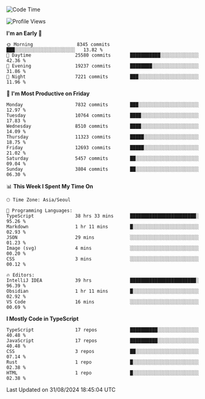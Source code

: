 <!--START_SECTION:waka-->
![Code Time](http://img.shields.io/badge/Code%20Time-6%2C663%20hrs%202%20mins-blue)

![Profile Views](http://img.shields.io/badge/Profile%20Views-0-blue)

**I'm an Early 🐤** 

```text
🌞 Morning                8345 commits        ███░░░░░░░░░░░░░░░░░░░░░░   13.82 % 
🌆 Daytime                25580 commits       ███████████░░░░░░░░░░░░░░   42.36 % 
🌃 Evening                19237 commits       ████████░░░░░░░░░░░░░░░░░   31.86 % 
🌙 Night                  7221 commits        ███░░░░░░░░░░░░░░░░░░░░░░   11.96 % 
```
📅 **I'm Most Productive on Friday** 

```text
Monday                   7832 commits        ███░░░░░░░░░░░░░░░░░░░░░░   12.97 % 
Tuesday                  10764 commits       ████░░░░░░░░░░░░░░░░░░░░░   17.83 % 
Wednesday                8510 commits        ████░░░░░░░░░░░░░░░░░░░░░   14.09 % 
Thursday                 11323 commits       █████░░░░░░░░░░░░░░░░░░░░   18.75 % 
Friday                   12693 commits       █████░░░░░░░░░░░░░░░░░░░░   21.02 % 
Saturday                 5457 commits        ██░░░░░░░░░░░░░░░░░░░░░░░   09.04 % 
Sunday                   3804 commits        ██░░░░░░░░░░░░░░░░░░░░░░░   06.30 % 
```


📊 **This Week I Spent My Time On** 

```text
🕑︎ Time Zone: Asia/Seoul

💬 Programming Languages: 
TypeScript               38 hrs 33 mins      ████████████████████████░   95.26 % 
Markdown                 1 hr 11 mins        █░░░░░░░░░░░░░░░░░░░░░░░░   02.93 % 
JSON                     29 mins             ░░░░░░░░░░░░░░░░░░░░░░░░░   01.23 % 
Image (svg)              4 mins              ░░░░░░░░░░░░░░░░░░░░░░░░░   00.20 % 
CSS                      3 mins              ░░░░░░░░░░░░░░░░░░░░░░░░░   00.12 % 

🔥 Editors: 
IntelliJ IDEA            39 hrs              ████████████████████████░   96.39 % 
Obsidian                 1 hr 11 mins        █░░░░░░░░░░░░░░░░░░░░░░░░   02.92 % 
VS Code                  16 mins             ░░░░░░░░░░░░░░░░░░░░░░░░░   00.69 % 
```

**I Mostly Code in TypeScript** 

```text
TypeScript               17 repos            ██████████░░░░░░░░░░░░░░░   40.48 % 
JavaScript               17 repos            ██████████░░░░░░░░░░░░░░░   40.48 % 
CSS                      3 repos             ██░░░░░░░░░░░░░░░░░░░░░░░   07.14 % 
Rust                     1 repo              █░░░░░░░░░░░░░░░░░░░░░░░░   02.38 % 
HTML                     1 repo              █░░░░░░░░░░░░░░░░░░░░░░░░   02.38 % 
```




 Last Updated on 31/08/2024 18:45:04 UTC
<!--END_SECTION:waka-->
